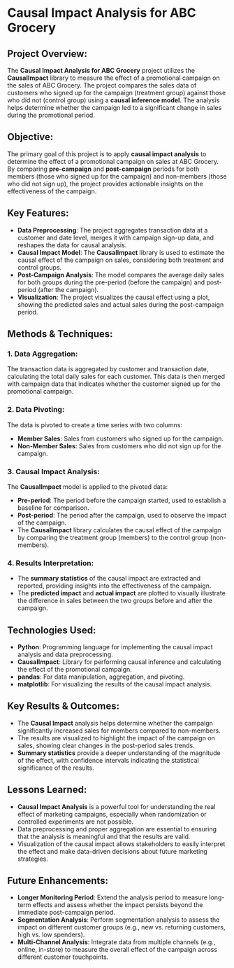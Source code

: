# Causal Impact Analysis for ABC Grocery

## Project Overview:
The **Causal Impact Analysis for ABC Grocery** project utilizes the **CausalImpact** library to measure the effect of a promotional campaign on the sales of ABC Grocery. The project compares the sales data of customers who signed up for the campaign (treatment group) against those who did not (control group) using a **causal inference model**. The analysis helps determine whether the campaign led to a significant change in sales during the promotional period.

## Objective:
The primary goal of this project is to apply **causal impact analysis** to determine the effect of a promotional campaign on sales at ABC Grocery. By comparing **pre-campaign** and **post-campaign** periods for both members (those who signed up for the campaign) and non-members (those who did not sign up), the project provides actionable insights on the effectiveness of the campaign.

## Key Features:
- **Data Preprocessing**: The project aggregates transaction data at a customer and date level, merges it with campaign sign-up data, and reshapes the data for causal analysis.
- **Causal Impact Model**: The **CausalImpact** library is used to estimate the causal effect of the campaign on sales, considering both treatment and control groups.
- **Post-Campaign Analysis**: The model compares the average daily sales for both groups during the pre-period (before the campaign) and post-period (after the campaign).
- **Visualization**: The project visualizes the causal effect using a plot, showing the predicted sales and actual sales during the post-campaign period.

## Methods & Techniques:

### **1. Data Aggregation**:
The transaction data is aggregated by customer and transaction date, calculating the total daily sales for each customer. This data is then merged with campaign data that indicates whether the customer signed up for the promotional campaign.

### **2. Data Pivoting**:
The data is pivoted to create a time series with two columns:
- **Member Sales**: Sales from customers who signed up for the campaign.
- **Non-Member Sales**: Sales from customers who did not sign up for the campaign.

### **3. Causal Impact Analysis**:
The **CausalImpact** model is applied to the pivoted data:
- **Pre-period**: The period before the campaign started, used to establish a baseline for comparison.
- **Post-period**: The period after the campaign, used to observe the impact of the campaign.
- The **CausalImpact** library calculates the causal effect of the campaign by comparing the treatment group (members) to the control group (non-members).

### **4. Results Interpretation**:
- The **summary statistics** of the causal impact are extracted and reported, providing insights into the effectiveness of the campaign.
- The **predicted impact** and **actual impact** are plotted to visually illustrate the difference in sales between the two groups before and after the campaign.

## Technologies Used:
- **Python**: Programming language for implementing the causal impact analysis and data preprocessing.
- **CausalImpact**: Library for performing causal inference and calculating the effect of the promotional campaign.
- **pandas**: For data manipulation, aggregation, and pivoting.
- **matplotlib**: For visualizing the results of the causal impact analysis.

## Key Results & Outcomes:
- The **Causal Impact** analysis helps determine whether the campaign significantly increased sales for members compared to non-members.
- The results are visualized to highlight the impact of the campaign on sales, showing clear changes in the post-period sales trends.
- **Summary statistics** provide a deeper understanding of the magnitude of the effect, with confidence intervals indicating the statistical significance of the results.

## Lessons Learned:
- **Causal Impact Analysis** is a powerful tool for understanding the real effect of marketing campaigns, especially when randomization or controlled experiments are not possible.
- Data preprocessing and proper aggregation are essential to ensuring that the analysis is meaningful and that the results are valid.
- Visualization of the causal impact allows stakeholders to easily interpret the effect and make data-driven decisions about future marketing strategies.

## Future Enhancements:
- **Longer Monitoring Period**: Extend the analysis period to measure long-term effects and assess whether the impact persists beyond the immediate post-campaign period.
- **Segmentation Analysis**: Perform segmentation analysis to assess the impact on different customer groups (e.g., new vs. returning customers, high vs. low spenders).
- **Multi-Channel Analysis**: Integrate data from multiple channels (e.g., online, in-store) to measure the overall effect of the campaign across different customer touchpoints.
